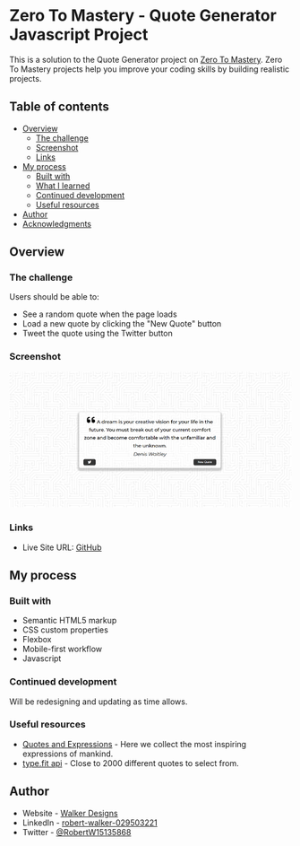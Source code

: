 # Zero To Mastery - Quote Generator Javascript Project

This is a solution to the Quote Generator project on [Zero To Mastery](https://zerotomastery.io/). Zero To Mastery projects help you improve your coding skills by building realistic projects.

## Table of contents

- [Overview](#overview)
    - [The challenge](#the-challenge)
    - [Screenshot](#screenshot)
    - [Links](#links)
- [My process](#my-process)
    - [Built with](#built-with)
    - [What I learned](#what-i-learned)
    - [Continued development](#continued-development)
    - [Useful resources](#useful-resources)
- [Author](#author)
- [Acknowledgments](#acknowledgments)

## Overview

### The challenge

Users should be able to:

- See a random quote when the page loads
- Load a new quote by clicking the "New Quote" button
- Tweet the quote using the Twitter button

### Screenshot

![](./screenshot.jpg)

### Links

- Live Site URL: [GitHub](https://your-live-site-url.com)

## My process

### Built with

- Semantic HTML5 markup
- CSS custom properties
- Flexbox
- Mobile-first workflow
- Javascript

### Continued development

Will be redesigning and updating as time allows.

### Useful resources

- [Quotes and Expressions](https://www.forismatic.com/en/api) - Here we collect the most inspiring expressions of mankind.
- [type.fit api](https://type.fit/api/quotes) - Close to 2000 different quotes to select from.

## Author

- Website - [Walker Designs](https://www.your-site.com)
- LinkedIn - [robert-walker-029503221]()
- Twitter - [@RobertW15135868](https://www.linkedin.com/in/robert-walker-029503221/)